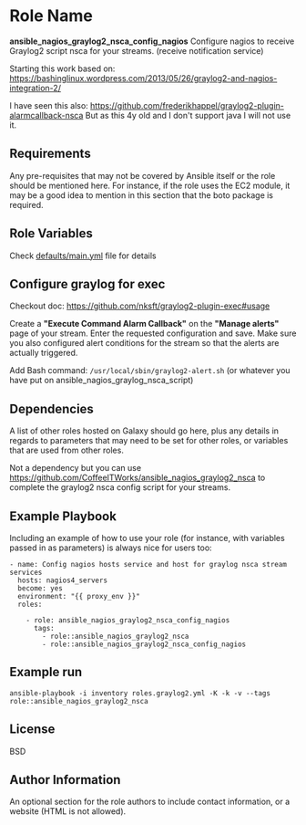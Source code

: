 
Role Name
=========

**ansible_nagios_graylog2_nsca_config_nagios**
Configure nagios to receive Graylog2 script nsca for your streams. (receive notification service)

Starting this work based on:
https://bashinglinux.wordpress.com/2013/05/26/graylog2-and-nagios-integration-2/

I have seen this also: 
https://github.com/frederikhappel/graylog2-plugin-alarmcallback-nsca
But as this 4y old and I don't support java I will not use it.

Requirements
------------

Any pre-requisites that may not be covered by Ansible itself or the role should be mentioned here. For instance, if the role uses the EC2 module, it may be a good idea to mention in this section that the boto package is required.

Role Variables
--------------

Check [defaults/main.yml](defaults/main.yml) file for details

Configure graylog for exec
--------------------------

Checkout doc: https://github.com/nksft/graylog2-plugin-exec#usage

Create a **"Execute Command Alarm Callback"** on the **"Manage alerts"** page of your stream. Enter the requested configuration and save. Make sure you also configured alert conditions for the stream so that the alerts are actually triggered.

Add Bash command: `/usr/local/sbin/graylog2-alert.sh`  (or whatever you have put on ansible_nagios_graylog_nsca_script)

Dependencies
------------

A list of other roles hosted on Galaxy should go here, plus any details in regards to parameters that may need to be set for other roles, or variables that are used from other roles.

Not a dependency but you can use https://github.com/CoffeeITWorks/ansible_nagios_graylog2_nsca to complete the graylog2 nsca config script for your streams.

Example Playbook
----------------

Including an example of how to use your role (for instance, with variables passed in as parameters) is always nice for users too:

```
- name: Config nagios hosts service and host for graylog nsca stream services
  hosts: nagios4_servers
  become: yes
  environment: "{{ proxy_env }}"
  roles:

    - role: ansible_nagios_graylog2_nsca_config_nagios
      tags:
        - role::ansible_nagios_graylog2_nsca
        - role::ansible_nagios_graylog2_nsca_config_nagios
```

Example run
-----------

    ansible-playbook -i inventory roles.graylog2.yml -K -k -v --tags role::ansible_nagios_graylog2_nsca 

License
-------

BSD

Author Information
------------------

An optional section for the role authors to include contact information, or a website (HTML is not allowed).
